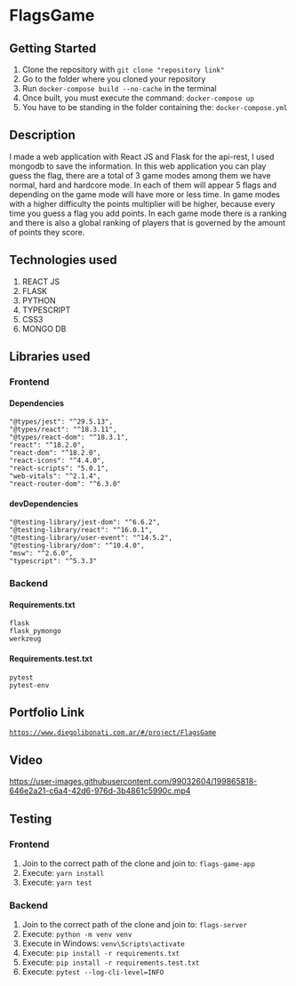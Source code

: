 # FlagsGame

## Getting Started

1. Clone the repository with `git clone "repository link"`
2. Go to the folder where you cloned your repository
3. Run `docker-compose build --no-cache` in the terminal
4. Once built, you must execute the command: `docker-compose up`
5. You have to be standing in the folder containing the: `docker-compose.yml`

## Description

I made a web application with React JS and Flask for the api-rest, I used mongodb to save the information. In this web application you can play guess the flag, there are a total of 3 game modes among them we have normal, hard and hardcore mode. In each of them will appear 5 flags and depending on the game mode will have more or less time. In game modes with a higher difficulty the points multiplier will be higher, because every time you guess a flag you add points. In each game mode there is a ranking and there is also a global ranking of players that is governed by the amount of points they score.

## Technologies used

1. REACT JS
2. FLASK
3. PYTHON
4. TYPESCRIPT
5. CSS3
6. MONGO DB

## Libraries used

### Frontend

#### Dependencies

```
"@types/jest": "^29.5.13",
"@types/react": "^18.3.11",
"@types/react-dom": "^18.3.1",
"react": "^18.2.0",
"react-dom": "^18.2.0",
"react-icons": "^4.4.0",
"react-scripts": "5.0.1",
"web-vitals": "^2.1.4",
"react-router-dom": "^6.3.0"
```

#### devDependencies

```
"@testing-library/jest-dom": "^6.6.2",
"@testing-library/react": "^16.0.1",
"@testing-library/user-event": "^14.5.2",
"@testing-library/dom": "^10.4.0",
"msw": "^2.6.0",
"typescript": "^5.3.3"
```

### Backend

#### Requirements.txt

```
flask
flask_pymongo
werkzeug
```

#### Requirements.test.txt

```
pytest
pytest-env
```

## Portfolio Link

[`https://www.diegolibonati.com.ar/#/project/FlagsGame`](https://www.diegolibonati.com.ar/#/project/FlagsGame)

## Video

https://user-images.githubusercontent.com/99032604/199865818-646e2a21-c6a4-42d6-976d-3b4861c5990c.mp4

## Testing

### Frontend

1. Join to the correct path of the clone and join to: `flags-game-app`
2. Execute: `yarn install`
3. Execute: `yarn test`

### Backend

1. Join to the correct path of the clone and join to: `flags-server`
2. Execute: `python -m venv venv`
3. Execute in Windows: `venv\Scripts\activate`
4. Execute: `pip install -r requirements.txt`
5. Execute: `pip install -r requirements.test.txt`
6. Execute: `pytest --log-cli-level=INFO`